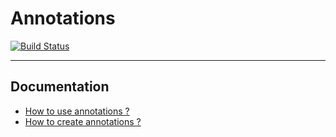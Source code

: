 # Annotations

[![Build Status](https://travis-ci.org/Panpan76/Annotations.svg?branch=master)](https://travis-ci.org/Panpan76/Annotations)

---------------
## Documentation

- [How to use annotations ?](docs/use_annotations.md)
- [How to create annotations ?](docs/create_annotations.md)
